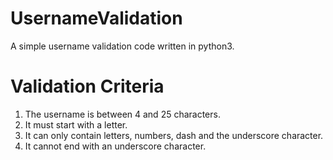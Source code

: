 # UsernameValidation
A simple username validation code written in python3.

# Validation Criteria
1. The username is between 4 and 25 characters.
2. It must start with a letter.
3. It can only contain letters, numbers, dash and the underscore character.
4. It cannot end with an underscore character.
